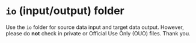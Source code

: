 # `io` (input/output) folder

Use the `io` folder for source data input and target data output.  However, please do **not** check in private or Official Use Only (OUO) files.  Thank you.
